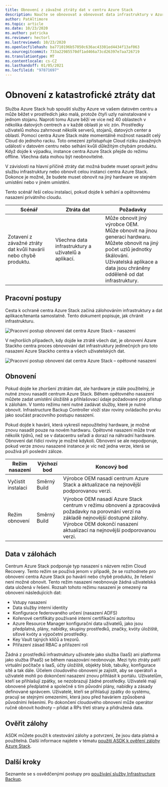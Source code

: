 ```yaml
---
title: Obnovení z závažné ztráty dat v centru Azure Stack
description: Naučte se obnovovat a obnovovat data infrastruktury v Azure Stack hub po závažných ztrátách dat.
author: PatAltimore
ms.topic: article
ms.date: 10/23/2020
ms.author: patricka
ms.reviewer: hectorl
ms.lastreviewed: 10/23/2020
ms.openlocfilehash: ba7710196b57050c636ac43301ed4434f13af063
ms.sourcegitcommit: 733a22985570df1ad466a73cd26397e7aa726719
ms.translationtype: MT
ms.contentlocale: cs-CZ
ms.lasthandoff: 01/05/2021
ms.locfileid: "97871697"
---
```

# <a name="recover-from-catastrophic-data-loss"></a>Obnovení z katastrofické ztráty dat

Služba Azure Stack hub spouští služby Azure ve vašem datovém centru a může běžet v prostředích jako malá, protože čtyři uzly nainstalované v jednom stojanu. Naproti tomu Azure běží ve více než 40 oblastech v několika datových centrech a v každé oblasti je víc zón. Prostředky uživatelů mohou zahrnovat několik serverů, stojanů, datových center a oblastí. Pomocí centra Azure Stack máte momentálně možnost nasadit celý Cloud do jednoho racku. Toto omezení zpřístupňuje Cloud riziku závažných událostí v datovém centru nebo selhání kvůli důležitým chybám produktu. Když dojde k výpadku, instance centra Azure Stack přejde do režimu offline. Všechna data mohou být neobnovitelné.

V závislosti na hlavní příčině ztráty dat možná budete muset opravit jednu službu infrastruktury nebo obnovit celou instanci centra Azure Stack. Dokonce je možné, že budete muset obnovit na jiný hardware ve stejném umístění nebo v jiném umístění.

Tento scénář řeší celou instalaci, pokud dojde k selhání a opětovnému nasazení privátního cloudu.

| Scénář                                                           | Ztráta dat                            | Požadavky                                                             |
|--------------------------------------------------------------------|--------------------------------------|----------------------------------------------------------------------------|
| Zotavení z závažné ztráty dat kvůli havárii nebo chybě produktu. | Všechna data infrastruktury a uživatelů a aplikací. | Může obnovit jiný výrobce OEM.<br/> Může obnovit na jinou generaci hardwaru.<br/> Můžete obnovit na jiný počet uzlů jednotky škálování.<br/> Uživatelská aplikace a data jsou chráněny odděleně od dat infrastruktury. |

## <a name="workflows"></a>Pracovní postupy

Cesta k ochraně centra Azure Stack začíná zálohováním infrastruktury a dat aplikace/tenanta samostatně. Tento dokument popisuje, jak chránit infrastrukturu. 

![Pracovní postup obnovení dat centra Azure Stack – nasazení](media/azure-stack-backup/azure-stack-backup-workflow1.png)

V nejhorších případech, kdy dojde ke ztrátě všech dat, je obnovení Azure Stackho centra proces obnovování dat infrastruktury jedinečných pro toto nasazení Azure Stackho centra a všech uživatelských dat. 

![Pracovní postup obnovení dat centra Azure Stack – opětovné nasazení](media/azure-stack-backup/azure-stack-backup-workflow2.png)

## <a name="restore"></a>Obnovení

Pokud dojde ke zhoršení ztrátám dat, ale hardware je stále použitelný, je nutné znovu nasadit centrum Azure Stack. Během opětovného nasazení můžete zadat umístění úložiště a přihlašovací údaje požadované pro přístup k zálohám. V tomto režimu není nutné zadávat služby, které je nutné obnovit. Infrastructure Backup Controller vloží stav roviny ovládacího prvku jako součást pracovního postupu nasazení.

Pokud dojde k havárii, která vykreslí nepoužitelný hardware, je možné znovu nasadit pouze na novém hardwaru. Opětovné nasazení může trvat několik týdnů, než se v datacentru seřadí a dorazí na náhradní hardware. Obnovení dat řídicí roviny je možné kdykoli. Obnovení se ale nepodporuje, pokud verze znovu nasazené instance je víc než jedna verze, která se používá při poslední záloze.

| Režim nasazení | Výchozí bod | Koncový bod                                                                                                                                                                                                     |
|-----------------|----------------|---------------------------------------------------------------------------------------------------------------------------------------------------------------------------------------------------------------|
| Vyčistit instalaci   | Směrný Build | Výrobce OEM nasadí centrum Azure Stack a aktualizace na nejnovější podporovanou verzi.                                                                                                                                          |
| Režim obnovení   | Směrný Build | Výrobce OEM nasadí Azure Stack centrum v režimu obnovení a zpracovává požadavky na porovnání verzí na základě nejnovější dostupné zálohy. Výrobce OEM dokončí nasazení aktualizací na nejnovější podporovanou verzi. |

## <a name="data-in-backups"></a>Data v zálohách

Centrum Azure Stack podporuje typ nasazení s názvem režim Cloud Recovery. Tento režim se používá jenom v případě, že se rozhodnete pro obnovení centra Azure Stack po havárii nebo chybě produktu, že řešení není možné obnovit. Tento režim nasazení neobnovuje žádná uživatelská data uložená v řešení. Rozsah tohoto režimu nasazení je omezený na obnovení následujících dat:

 - Vstupy nasazení
 - Data služby interní identity
 - Konfigurace federovaného určení (nasazení ADFS)
 - Kořenové certifikáty používané interní certifikační autoritou
 - Azure Resource Manager konfigurační data uživatelů, jako jsou předplatná, plány, nabídky, skupiny prostředků, značky, kvóty úložiště, síťové kvóty a výpočetní prostředky.
 - Key Vault tajných klíčů a trezorů.
 - Přiřazení zásad RBAC a přiřazení rolí

Žádná z prostředků infrastruktury uživatele jako služba (IaaS) ani platforma jako služba (PaaS) se během nasazování neobnovuje. Mezi tyto ztráty patří virtuální počítače s IaaS, účty úložiště, objekty blob, tabulky, konfigurace sítě a tak dále. Účelem cloudového obnovení je zajistit, aby se operátoři a uživatelé mohli po dokončení nasazení znovu přihlásit k portálu. Uživatelům, kteří se přihlašují zpátky, se nezobrazují žádné prostředky. Uživatelé mají obnovené předplatné a společně s tím původní plány, nabídky a zásady definované správcem. Uživatelé, kteří se přihlašují zpátky do systému, pracují se stejnými omezeními, která jsou před haváriem způsobená původními řešeními. Po dokončení cloudového obnovení může operátor ručně obnovit hodnoty – přidat a RPs třetí strany a přidružená data.

## <a name="validate-backups"></a>Ověřit zálohy 

ASDK můžete použít k otestování zálohy a potvrzení, že jsou data platná a použitelná. Další informace najdete v tématu [použití ASDK k ověření zálohy Azure Stack](../asdk/asdk-validate-backup.md).

## <a name="next-steps"></a>Další kroky

Seznamte se s osvědčenými postupy pro [používání služby Infrastructure Backup](azure-stack-backup-best-practices.md).

